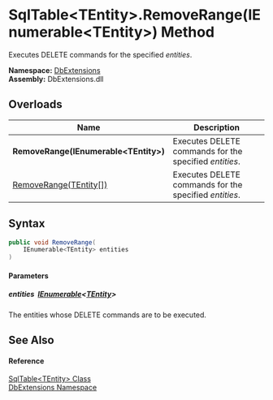 SqlTable&lt;TEntity>.RemoveRange(IEnumerable&lt;TEntity>) Method
================================================================
Executes DELETE commands for the specified *entities*.
  
**Namespace:** [DbExtensions][1]  
**Assembly:** DbExtensions.dll

Overloads
---------

| Name                                     | Description                                            |
| ---------------------------------------- | ------------------------------------------------------ |
| **RemoveRange(IEnumerable&lt;TEntity>)** | Executes DELETE commands for the specified *entities*. |
| [RemoveRange(TEntity[])][2]              | Executes DELETE commands for the specified *entities*. |


Syntax
------

```csharp
public void RemoveRange(
	IEnumerable<TEntity> entities
)
```

#### Parameters

##### *entities*  [IEnumerable][3]&lt;[TEntity][4]>
The entities whose DELETE commands are to be executed.


See Also
--------

#### Reference
[SqlTable&lt;TEntity> Class][4]  
[DbExtensions Namespace][1]  

[1]: ../README.md
[2]: RemoveRange_1.md
[3]: https://learn.microsoft.com/dotnet/api/system.collections.generic.ienumerable-1
[4]: README.md
